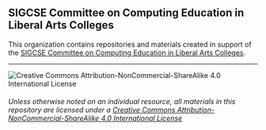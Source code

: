 ## SIGCSE Committee on Computing Education in Liberal Arts Colleges

This organization contains repositories and materials created in support of the [SIGCSE Committee on Computing Education in Liberal Arts Colleges](https://sigcse.org/sigcse/programs/committees/liberal).

___
![Creative Commons Attribution-NonCommercial-ShareAlike 4.0 International License](https://i.creativecommons.org/l/by-nc-sa/4.0/88x31.png "Creative Commons Attribution-NonCommercial-ShareAlike 4.0 International License")
###### Unless otherwise noted on an individual resource, all materials in this repository are licensed under a [Creative Commons Attribution-NonCommercial-ShareAlike 4.0 International License](http://creativecommons.org/licenses/by-nc-sa/4.0/) 
